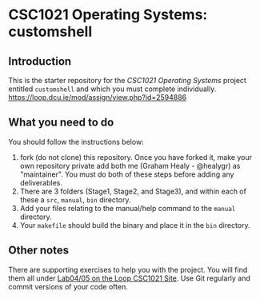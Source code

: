 # CSC1021 Operating Systems: customshell

## Introduction

This is the starter repository for the _CSC1021 Operating Systems_ project entitled `customshell` and which you must complete individually. https://loop.dcu.ie/mod/assign/view.php?id=2594886

## What you need to do

You should follow the instructions below:

1. fork (do not clone) this repository.  Once you have forked it, make your own repository private add both me (Graham Healy - @healygr) as "maintainer". You must do both of these steps before adding any deliverables.
2. There are 3 folders (Stage1, Stage2, and Stage3), and within each of these a `src`, `manual`, `bin` directory.
3. Add your files relating to the manual/help command to the `manual` directory.
4. Your `makefile` should build the binary and place it in the `bin` directory.

## Other notes
There are supporting exercises to help you with the project.  You will find them all under  [Lab04/05 on the Loop CSC1021 Site](https://loop.dcu.ie/mod/book/view.php?id=2588690).  Use Git regularly and commit versions of your code often.
